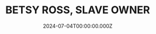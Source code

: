 ---
date: 2024-07-04T00:00:00.000Z
description: A foamcore mounted collage with a oil stick painting layered on top by @aaronehankins
draft: false
icon: 2024-07-04-betsy-ross,-slave-owner.webp
language: en
title: BETSY ROSS, SLAVE OWNER
link: https://www.instagram.com/p/C8_jeiwuI7j/?img_index=1
alt: A photo of a painted collage resting on black cutting mats. In the foreground is a US dollar bill for scale.

---